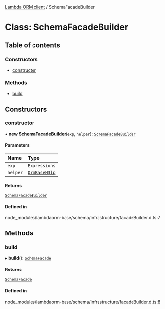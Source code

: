 [Lambda ORM client](../README.md) / SchemaFacadeBuilder

# Class: SchemaFacadeBuilder

## Table of contents

### Constructors

- [constructor](SchemaFacadeBuilder.md#constructor)

### Methods

- [build](SchemaFacadeBuilder.md#build)

## Constructors

### constructor

• **new SchemaFacadeBuilder**(`exp`, `helper`): [`SchemaFacadeBuilder`](SchemaFacadeBuilder.md)

#### Parameters

| Name | Type |
| :------ | :------ |
| `exp` | `Expressions` |
| `helper` | [`OrmBaseH3lp`](OrmBaseH3lp.md) |

#### Returns

[`SchemaFacadeBuilder`](SchemaFacadeBuilder.md)

#### Defined in

node_modules/lambdaorm-base/schema/infrastructure/facadeBuilder.d.ts:7

## Methods

### build

▸ **build**(): [`SchemaFacade`](SchemaFacade.md)

#### Returns

[`SchemaFacade`](SchemaFacade.md)

#### Defined in

node_modules/lambdaorm-base/schema/infrastructure/facadeBuilder.d.ts:8
